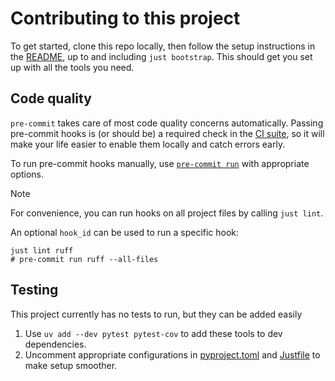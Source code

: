 # Contributing to this project

To get started, clone this repo locally,
then follow the setup instructions in the [README](README.md),
up to and including `just bootstrap`.
This should get you set up with all the tools you need.

## Code quality

`pre-commit` takes care of most code quality concerns automatically.
Passing pre-commit hooks is (or should be) a required check in the [CI suite](.github/workflows/ci.yaml),
so it will make your life easier to enable them locally and catch errors early.

To run pre-commit hooks manually, use
[`pre-commit run`](https://pre-commit.com/#pre-commit-run)
with appropriate options.

> [!note]
> For convenience, you can run hooks on all project files by calling `just lint`.
>
> An optional `hook_id` can be used to run a specific hook:
>
> ```shell
> just lint ruff
> # pre-commit run ruff --all-files
> ```

## Testing

This project currently has no tests to run, but they can be added easily

1. Use `uv add --dev pytest pytest-cov` to add these tools to dev dependencies.
2. Uncomment appropriate configurations in [pyproject.toml](pyproject.toml) and [Justfile](Justfile)
   to make setup smoother.
